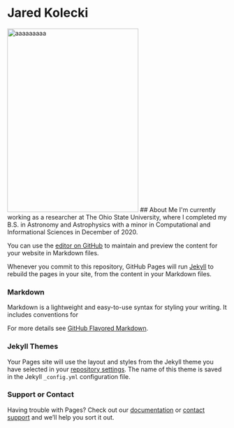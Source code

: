 # Jared Kolecki


<img src="MyFirstPaper.png" width="300" height="420" alt="aaaaaaaaa">
## About Me
I'm currently working as a researcher at The Ohio State University, where I completed my B.S. in Astronomy and Astrophysics with a minor in Computational and Informational Sciences in December of 2020. 


You can use the [editor on GitHub](https://github.com/kolecki4/kolecki4.github.io/edit/main/index.md) to maintain and preview the content for your website in Markdown files.

Whenever you commit to this repository, GitHub Pages will run [Jekyll](https://jekyllrb.com/) to rebuild the pages in your site, from the content in your Markdown files.

### Markdown

Markdown is a lightweight and easy-to-use syntax for styling your writing. It includes conventions for


For more details see [GitHub Flavored Markdown](https://guides.github.com/features/mastering-markdown/).

### Jekyll Themes

Your Pages site will use the layout and styles from the Jekyll theme you have selected in your [repository settings](https://github.com/kolecki4/kolecki4.github.io/settings). The name of this theme is saved in the Jekyll `_config.yml` configuration file.

### Support or Contact

Having trouble with Pages? Check out our [documentation](https://docs.github.com/categories/github-pages-basics/) or [contact support](https://support.github.com/contact) and we’ll help you sort it out.
